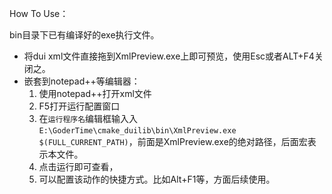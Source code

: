 How To Use：



bin目录下已有编译好的exe执行文件。

- 将dui xml文件直接拖到XmlPreview.exe上即可预览，使用Esc或者ALT+F4关闭之。
- 嵌套到notepad++等编辑器：
    1. 使用notepad++打开xml文件
    2. F5打开运行配置窗口
    3. 在`运行程序名`编辑框输入入`E:\GoderTime\cmake_duilib\bin\XmlPreview.exe $(FULL_CURRENT_PATH)`，前面是XmlPreview.exe的绝对路径，后面宏表示本文件。
    4. 点击运行即可查看， 
    5. 可以配置该动作的快捷方式。比如Alt+F1等，方面后续使用。

